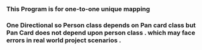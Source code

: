 #
### This Program is for one-to-one unique mapping
### One Directional so Person class depends on Pan card class but Pan Card does not depend upon person class . which may face errors in  real world project scenarios . 